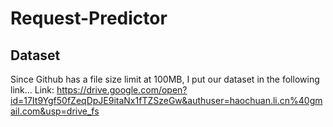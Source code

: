 # Request-Predictor

## Dataset
Since Github has a file size limit at 100MB, I put our dataset in the following link...
Link: https://drive.google.com/open?id=17It9Ygf50fZeqDpJE9itaNx1fTZSzeGw&authuser=haochuan.li.cn%40gmail.com&usp=drive_fs
